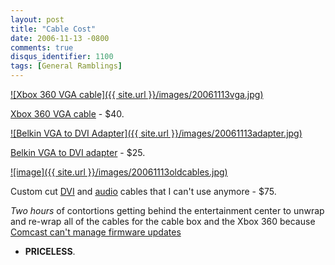 ```yaml
---
layout: post
title: "Cable Cost"
date: 2006-11-13 -0800
comments: true
disqus_identifier: 1100
tags: [General Ramblings]
---
```

[![Xbox 360 VGA
cable]({{ site.url }}/images/20061113vga.jpg)](http://www.amazon.com/exec/obidos/ASIN/B000B6MLTG/mhsvortex)

 [Xbox 360 VGA
cable](http://www.amazon.com/exec/obidos/ASIN/B000B6MLTG/mhsvortex) -
$40.

 [![Belkin VGA to DVI
Adapter]({{ site.url }}/images/20061113adapter.jpg)](http://www.officedepot.com/ddSKU.do?level=SK&id=861752)

 [Belkin VGA to DVI
adapter](http://www.officedepot.com/ddSKU.do?level=SK&id=861752) -
$25.

[![image]({{ site.url }}/images/20061113oldcables.jpg)](http://bluejeanscable.com)

 Custom cut [DVI](http://bluejeanscable.com/store/dvi/index.htm) and
[audio](http://bluejeanscable.com/store/audio/index.htm) cables that I
can't use anymore - $75.

 *Two hours* of contortions getting behind the entertainment center to
unwrap and re-wrap all of the cables for the cable box and the Xbox 360
because [Comcast can't manage firmware
updates](/archive/2006/11/10/comcastmotorola-firmware-update-breaks-dvi.aspx)
- **PRICELESS**.

